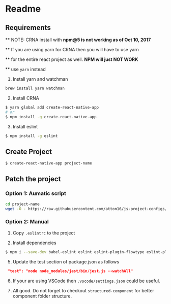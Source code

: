 # Readme

## Requirements

** NOTE: CRNA install with **npm@5 is not working as of Oct 10, 2017**

** If you are using yarn for CRNA then you will have to use yarn

** for the entire react project as well. **NPM will just NOT WORK**

** use `yarn` instead

1. Install yarn and watchman
```bash
brew install yarn watchman
```

2. Install CRNA
```bash
$ yarn global add create-react-native-app
# or
$ npm install -g create-react-native-app
```

3. Install eslint
```bash
$ npm install -g eslint
```

## Create Project
```bash
$ create-react-native-app project-name
```


## Patch the project

### Option 1: Aumatic script
```bash
cd project-name
wget -O - https://raw.githubusercontent.com/atton16/js-project-configs/master/react-native-with-expo-jest-flowtype/project-patcher.sh | bash
```

### Option 2: Manual
1. Copy `.eslintrc` to the project

4. Install dependencies
```bash
$ npm i --save-dev babel-eslint eslint eslint-plugin-flowtype eslint-plugin-jest eslint-plugin-react eslint-plugin-react-native jest-cli
```

5. Update the test section of package.json as follows
```json
 "test": "node node_modules/jest/bin/jest.js --watchAll"
```

6. If your are using VSCode then `.vscode/settings.json` could be useful.

7. All good. Do not forget to checkout `structured-component` for better component folder structure.
